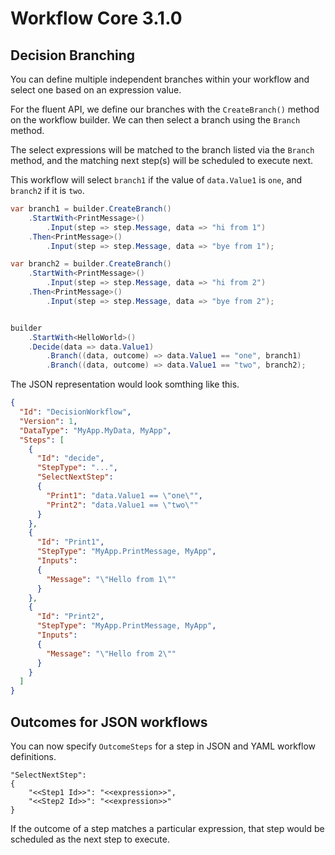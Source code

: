 # Workflow Core 3.1.0

## Decision Branching

You can define multiple independent branches within your workflow and select one based on an expression value.

For the fluent API, we define our branches with the `CreateBranch()` method on the workflow builder.  We can then select a branch using the `Branch` method.

The select expressions will be matched to the branch listed via the `Branch` method, and the matching next step(s) will be scheduled to execute next.

This workflow will select `branch1` if the value of `data.Value1` is `one`, and `branch2` if it is `two`.
```c#
var branch1 = builder.CreateBranch()
    .StartWith<PrintMessage>()
        .Input(step => step.Message, data => "hi from 1")
    .Then<PrintMessage>()
        .Input(step => step.Message, data => "bye from 1");

var branch2 = builder.CreateBranch()
    .StartWith<PrintMessage>()
        .Input(step => step.Message, data => "hi from 2")
    .Then<PrintMessage>()
        .Input(step => step.Message, data => "bye from 2");


builder
    .StartWith<HelloWorld>()
    .Decide(data => data.Value1)
        .Branch((data, outcome) => data.Value1 == "one", branch1)
        .Branch((data, outcome) => data.Value1 == "two", branch2);
```

The JSON representation would look somthing like this.

```json
{
  "Id": "DecisionWorkflow",
  "Version": 1,
  "DataType": "MyApp.MyData, MyApp",
  "Steps": [
    {
      "Id": "decide",
      "StepType": "...",
      "SelectNextStep":
      {
        "Print1": "data.Value1 == \"one\"",
        "Print2": "data.Value1 == \"two\""
      }
    },
    {
      "Id": "Print1",
      "StepType": "MyApp.PrintMessage, MyApp",
      "Inputs": 
	  { 
		"Message": "\"Hello from 1\"" 
	  }
    },
    {
      "Id": "Print2",
      "StepType": "MyApp.PrintMessage, MyApp",
      "Inputs": 
	  { 
	    "Message": "\"Hello from 2\"" 
	  }
    }
  ]
}
```


## Outcomes for JSON workflows

You can now specify `OutcomeSteps` for a step in JSON and YAML workflow definitions.

```
"SelectNextStep":
{
	"<<Step1 Id>>": "<<expression>>",
	"<<Step2 Id>>": "<<expression>>"
}
```
If the outcome of a step matches a particular expression, that step would be scheduled as the next step to execute.